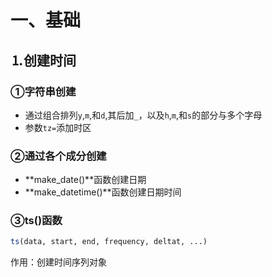 # 一、基础

## &#9352;创建时间

### &#9312;字符串创建

* 通过组合排列`y`,`m`,和`d`,其后加`_`，以及`h`,`m`,和`s`的部分与多个字母
* 参数`tz=`添加时区

### &#9313;通过各个成分创建

* **make_date()**函数创建日期
* **make_datetime()**函数创建日期时间

### &#9314;ts()函数

```R
ts(data, start, end, frequency, deltat, ...)
```

作用：创建时间序列对象